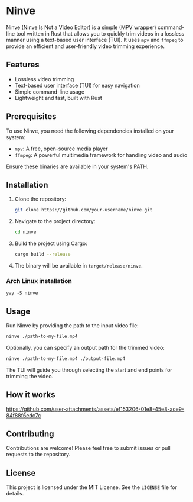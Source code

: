 # Ninve

Ninve (Ninve Is Not a Video Editor) is a simple (MPV wrapper) command-line tool written in Rust that allows you to quickly trim videos in a lossless manner using a text-based user interface (TUI). It uses `mpv` and `ffmpeg` to provide an efficient and user-friendly video trimming experience.

## Features
- Lossless video trimming
- Text-based user interface (TUI) for easy navigation
- Simple command-line usage
- Lightweight and fast, built with Rust

## Prerequisites
To use Ninve, you need the following dependencies installed on your system:
- `mpv`: A free, open-source media player
- `ffmpeg`: A powerful multimedia framework for handling video and audio

Ensure these binaries are available in your system's PATH.

## Installation
1. Clone the repository:
   ```bash
   git clone https://github.com/your-username/ninve.git
   ```
2. Navigate to the project directory:
   ```bash
   cd ninve
   ```
3. Build the project using Cargo:
   ```bash
   cargo build --release
   ```
4. The binary will be available in `target/release/ninve`.

### Arch Linux installation
`yay -S ninve`

## Usage
Run Ninve by providing the path to the input video file:

```bash
ninve ./path-to-my-file.mp4
```

Optionally, you can specify an output path for the trimmed video:

```bash
ninve ./path-to-my-file.mp4 ./output-file.mp4
```

The TUI will guide you through selecting the start and end points for trimming the video.

## How it works

https://github.com/user-attachments/assets/ef153206-01e8-45e8-ace9-84f88f6edc7c




## Contributing
Contributions are welcome! Please feel free to submit issues or pull requests to the repository.

## License
This project is licensed under the MIT License. See the `LICENSE` file for details.
